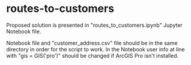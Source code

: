 # routes-to-customers

Proposed solution is presented in "routes_to_customers.ipynb" Jupyter Notebook file.

Notebook file and "customer_address.csv" file should be in the same directory in order for the script to work. In the Notebook user info at line with "gis = GIS('pro')" should be changed if ArcGIS Pro isn't installed.
